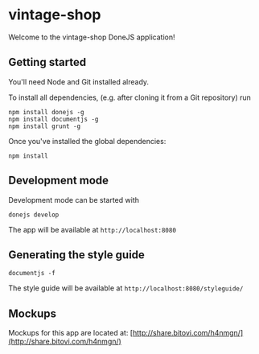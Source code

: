 # vintage-shop

Welcome to the vintage-shop DoneJS application!

## Getting started

You'll need Node and Git installed already.

To install all dependencies, (e.g. after cloning it from a Git repository) run

```
npm install donejs -g
npm install documentjs -g
npm install grunt -g
```

Once you've installed the global dependencies:
```
npm install
```

## Development mode

Development mode can be started with

```
donejs develop
```
The app will be available at `http://localhost:8080`


## Generating the style guide

```
documentjs -f
```
The style guide will be available at `http://localhost:8080/styleguide/`

## Mockups

Mockups for this app are located at: [http://share.bitovi.com/h4nmgn/](http://share.bitovi.com/h4nmgn/)
